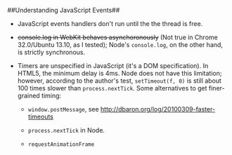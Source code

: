 ##Understanding JavaScript Events##

- JavaScript events handlers don't run until the the thread is free.

- ~~console.log in WebKit behaves asynchoronously~~ (Not true in Chrome 32.0/Ubuntu 13.10, as I tested); Node's `console.log`, on the other hand, is strictly synchronous.

- Timers are unspecified in JavaScript (it's a DOM specification). In HTML5, the minimum delay is 4ms. Node does not have this limitation; however, according to the author's test, `setTimeout(f, 0)` is still about 100 times slower than `process.nextTick`. Some alternatives to get finer-grained timing:

    + `window.postMessage`, see http://dbaron.org/log/20100309-faster-timeouts

    + `process.nextTick` in Node.

    + `requestAnimationFrame`